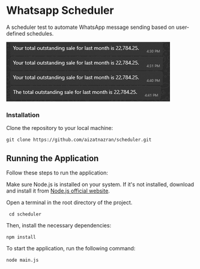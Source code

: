 # Whatsapp Scheduler

A scheduler test to automate WhatsApp message sending based on user-defined schedules.

![Scheduler](scheduler.png)

### Installation

Clone the repository to your local machine:
```
git clone https://github.com/aizatnazran/scheduler.git
```

## Running the Application

Follow these steps to run the application:

Make sure Node.js is installed on your system. If it's not installed, download and install it from [Node.js official website](https://nodejs.org/).

Open a terminal in the root directory of the project.
```
 cd scheduler
```

Then, install the necessary dependencies:
```
npm install
```

To start the application, run the following command:
```
node main.js
```
